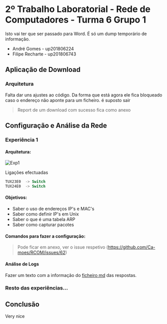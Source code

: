 # 2º Trabalho Laboratorial - Rede de Computadores - Turma 6 Grupo 1

Isto vai ter que ser passado para Word. É só um dump temporário de informação.
- André Gomes - up201806224
- Filipe Recharte - up201806743

## Aplicação de Download

### Arquitetura

Falta dar uns ajustes ao código. Da forma que está agora ele fica bloqueado caso o endereço não aponte para um ficheiro. é suposto sair

> Report de um download com sucesso fica como anexo

## Configuração e Análise da Rede

### Experiência 1

#### Arquitetura: 

![Exp1](https://i.imgur.com/YLpOL8e.png)

Ligações efectuadas
```powershell
TUX23E0  -> Switch
TUX24E0  -> Switch
```

#### Objetivos:
- Saber o uso de endereços IP's e MAC's
- Saber como definir IP's em Unix
- Saber o que é uma tabela ARP
- Saber como capturar pacotes

#### Comandos para fazer a configuração:

> Pode ficar em anexo, ver o issue respetivo (https://github.com/Ca-moes/RCOM/issues/62)

#### Análise de Logs

Fazer um texto com a informação do [ficheiro md](./Docs/Logs/Exp1/questions.md) das respostas.

### Resto das experiências...

## Conclusão

Very nice